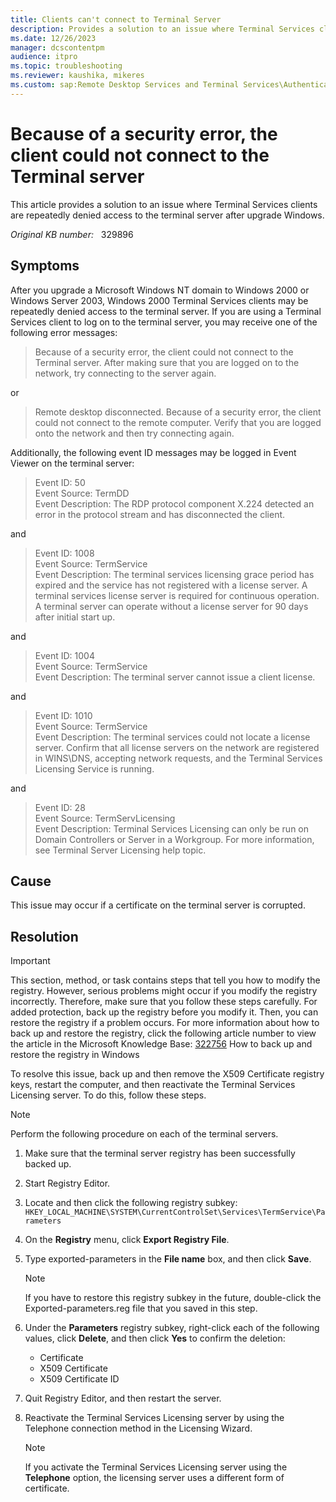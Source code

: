```yaml
---
title: Clients can't connect to Terminal Server
description: Provides a solution to an issue where Terminal Services clients are repeatedly denied access to the terminal server after upgrade Windows.
ms.date: 12/26/2023
manager: dcscontentpm
audience: itpro
ms.topic: troubleshooting
ms.reviewer: kaushika, mikeres
ms.custom: sap:Remote Desktop Services and Terminal Services\Authentication, csstroubleshoot
---
```

# Because of a security error, the client could not connect to the Terminal server

This article provides a solution to an issue where Terminal Services clients are repeatedly denied access to the terminal server after upgrade Windows.

_Original KB number:_ &nbsp; 329896

## Symptoms

After you upgrade a Microsoft Windows NT domain to Windows 2000 or Windows Server 2003, Windows 2000 Terminal Services clients may be repeatedly denied access to the terminal server. If you are using a Terminal Services client to log on to the terminal server, you may receive one of the following error messages:

> Because of a security error, the client could not connect to the Terminal server. After making sure that you are logged on to the network, try connecting to the server again.

or

> Remote desktop disconnected. Because of a security error, the client could not connect to the remote computer. Verify that you are logged onto the network and then try connecting again.

Additionally, the following event ID messages may be logged in Event Viewer on the terminal server:

> Event ID: 50  
Event Source: TermDD  
Event Description: The RDP protocol component X.224 detected an error in the protocol stream and has disconnected the client.

and

> Event ID: 1008  
Event Source: TermService  
Event Description: The terminal services licensing grace period has expired and the service has not registered with a license server. A terminal services license server is required for continuous operation. A terminal server can operate without a license server for 90 days after initial start up.

and

> Event ID: 1004  
Event Source: TermService  
Event Description: The terminal server cannot issue a client license.

and

> Event ID: 1010  
Event Source: TermService  
Event Description: The terminal services could not locate a license server. Confirm that all license servers on the network are registered in WINS\DNS, accepting network requests, and the Terminal Services Licensing Service is running.

and

> Event ID: 28  
Event Source: TermServLicensing  
Event Description: Terminal Services Licensing can only be run on Domain Controllers or Server in a Workgroup. For more information, see Terminal Server Licensing help topic.

## Cause

This issue may occur if a certificate on the terminal server is corrupted.

## Resolution

> [!IMPORTANT]
> This section, method, or task contains steps that tell you how to modify the registry. However, serious problems might occur if you modify the registry incorrectly. Therefore, make sure that you follow these steps carefully. For added protection, back up the registry before you modify it. Then, you can restore the registry if a problem occurs. For more information about how to back up and restore the registry, click the following article number to view the article in the Microsoft Knowledge Base: [322756](https://support.microsoft.com/help/322756) How to back up and restore the registry in Windows  

To resolve this issue, back up and then remove the X509 Certificate registry keys, restart the computer, and then reactivate the Terminal Services Licensing server. To do this, follow these steps.

> [!NOTE]
> Perform the following procedure on each of the terminal servers.

1. Make sure that the terminal server registry has been successfully backed up.
2. Start Registry Editor.
3. Locate and then click the following registry subkey:  
 `HKEY_LOCAL_MACHINE\SYSTEM\CurrentControlSet\Services\TermService\Parameters`
4. On the **Registry** menu, click **Export Registry File**.
5. Type exported-parameters in the
 **File name** box, and then click **Save**.

    > [!NOTE]
    > If you have to restore this registry subkey in the future, double-click the Exported-parameters.reg file that you saved in this step.
6. Under the **Parameters** registry subkey, right-click each of the following values, click **Delete**, and then click **Yes** to confirm the deletion:

    - Certificate
    - X509 Certificate
    - X509 Certificate ID

7. Quit Registry Editor, and then restart the server.
8. Reactivate the Terminal Services Licensing server by using the Telephone connection method in the Licensing Wizard.

    > [!NOTE]
    > If you activate the Terminal Services Licensing server using the **Telephone** option, the licensing server uses a different form of certificate.
